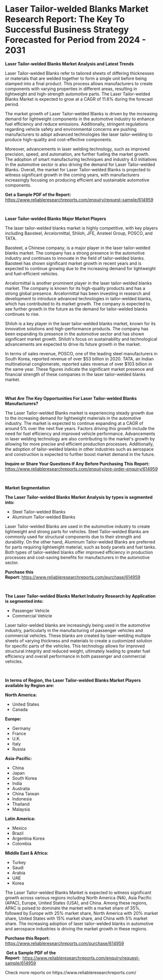 <p><h1>Laser Tailor-welded Blanks Market Research Report: The Key To Successful Business Strategy Forecasted for Period from 2024 - 2031</h1></p><p><strong>Laser Tailor-welded Blanks Market Analysis and Latest Trends</strong></p>
<p><p>Laser Tailor-welded Blanks refer to tailored sheets of differing thicknesses or materials that are welded together to form a single unit before being stamped into a final product. This process allows manufacturers to create components with varying properties in different areas, resulting in lightweight and high-strength automotive parts. The Laser Tailor-welded Blanks Market is expected to grow at a CAGR of 11.6% during the forecast period.</p><p>The market growth of Laser Tailor-welded Blanks is driven by the increasing demand for lightweight components in the automotive industry to enhance fuel efficiency and reduce emissions. Additionally, stringent regulations regarding vehicle safety and environmental concerns are pushing manufacturers to adopt advanced technologies like laser tailor-welding to produce high-quality and cost-effective components.</p><p>Moreover, advancements in laser welding technology, such as improved precision, speed, and automation, are further fueling the market growth. The adoption of smart manufacturing techniques and industry 4.0 initiatives in the automotive sector is also driving the demand for Laser Tailor-welded Blanks. Overall, the market for Laser Tailor-welded Blanks is projected to witness significant growth in the coming years, with manufacturers increasingly focusing on producing efficient and sustainable automotive components.</p></p>
<p><strong>Get a Sample PDF of the Report:&nbsp;</strong> <a href="https://www.reliableresearchreports.com/enquiry/request-sample/614959">https://www.reliableresearchreports.com/enquiry/request-sample/614959</a></p>
<p>&nbsp;</p>
<p><strong>Laser Tailor-welded Blanks Major Market Players</strong></p>
<p><p>The laser tailor-welded blanks market is highly competitive, with key players including Baosteel, Arcelormittal, Shiloh, JFE, Ansteel Group, POSCO, and TATA.</p><p>Baosteel, a Chinese company, is a major player in the laser tailor-welded blanks market. The company has a strong presence in the automotive industry and continues to innovate in the field of tailor-welded blanks. Baosteel has shown significant market growth in recent years and is expected to continue growing due to the increasing demand for lightweight and fuel-efficient vehicles.</p><p>Arcelormittal is another prominent player in the laser tailor-welded blanks market. The company is known for its high-quality products and has a strong global presence. Arcelormittal has been investing in research and development to introduce advanced technologies in tailor-welded blanks, which has contributed to its market growth. The company is expected to see further growth in the future as the demand for tailor-welded blanks continues to rise.</p><p>Shiloh is a key player in the laser tailor-welded blanks market, known for its innovative solutions and high-performance products. The company has been expanding its presence in the automotive sector and has shown significant market growth. Shiloh's focus on sustainability and technological advancements are expected to drive its future growth in the market.</p><p>In terms of sales revenue, POSCO, one of the leading steel manufacturers in South Korea, reported revenue of over $53 billion in 2020. TATA, an Indian multinational conglomerate, reported sales revenue of over $103 billion in the same year. These figures indicate the significant market presence and financial strength of these companies in the laser tailor-welded blanks market.</p></p>
<p>&nbsp;</p>
<p><strong>What Are The Key Opportunities For Laser Tailor-welded Blanks Manufacturers?</strong></p>
<p><p>The Laser Tailor-welded Blanks market is experiencing steady growth due to the increasing demand for lightweight materials in the automotive industry. The market is expected to continue expanding at a CAGR of around 5% over the next five years. Factors driving this growth include the need for fuel efficiency and improved vehicle performance. Advancements in laser welding technology are also contributing to the market's growth by allowing for more precise and efficient production processes. Additionally, the adoption of tailor-welded blanks in other industries such as aerospace and construction is expected to further boost market demand in the future.</p></p>
<p><strong>Inquire or Share Your Questions If Any Before Purchasing This Report:</strong> <a href="https://www.reliableresearchreports.com/enquiry/pre-order-enquiry/614959">https://www.reliableresearchreports.com/enquiry/pre-order-enquiry/614959</a></p>
<p>&nbsp;</p>
<p><strong>Market Segmentation</strong></p>
<p><strong>The Laser Tailor-welded Blanks Market Analysis by types is segmented into:</strong></p>
<p><ul><li>Steel Tailor-welded Blanks</li><li>Aluminum Tailor-welded Blanks</li></ul></p>
<p><p>Laser Tailor-welded Blanks are used in the automotive industry to create lightweight and strong parts for vehicles. Steel Tailor-welded Blanks are commonly used for structural components due to their strength and durability. On the other hand, Aluminum Tailor-welded Blanks are preferred for parts requiring lightweight material, such as body panels and fuel tanks. Both types of tailor-welded blanks offer improved efficiency in production processes and cost-saving benefits for manufacturers in the automotive sector.</p></p>
<p><strong>Purchase this Report:&nbsp;</strong><a href="https://www.reliableresearchreports.com/purchase/614959">https://www.reliableresearchreports.com/purchase/614959</a></p>
<p>&nbsp;</p>
<p><strong>The Laser Tailor-welded Blanks Market Industry Research by Application is segmented into:</strong></p>
<p><ul><li>Passenger Vehicle</li><li>Commercial Vehicle</li></ul></p>
<p><p>Laser tailor-welded blanks are increasingly being used in the automotive industry, particularly in the manufacturing of passenger vehicles and commercial vehicles. These blanks are created by laser-welding multiple sheets of varying thickness and materials to create a customized solution for specific parts of the vehicles. This technology allows for improved structural integrity and reduced weight, ultimately leading to greater fuel efficiency and overall performance in both passenger and commercial vehicles.</p></p>
<p>&nbsp;</p>
<p><strong>In terms of Region, the Laser Tailor-welded Blanks Market Players available by Region are:</strong></p>
<p>
    <p> <strong> North America: </strong>
        <ul>
            <li>United States</li>
            <li>Canada</li>
        </ul>
        </p> 
    <p> <strong> Europe: </strong>
        <ul>
            <li>Germany</li>
            <li>France</li>
            <li>U.K.</li>
            <li>Italy</li>
            <li>Russia</li>
        </ul>
        </p> 
    <p> <strong> Asia-Pacific: </strong>
        <ul>
            <li>China</li>
            <li>Japan</li>
            <li>South Korea</li>
            <li>India</li>
            <li>Australia</li>
            <li>China Taiwan</li>
            <li>Indonesia</li>
            <li>Thailand</li>
            <li>Malaysia</li>
        </ul>
        </p> 
    <p> <strong> Latin America: </strong>
        <ul>
            <li>Mexico</li>
            <li>Brazil</li>
            <li>Argentina Korea</li>
            <li>Colombia</li>
        </ul>
        </p> 
    <p> <strong> Middle East & Africa: </strong>
        <ul>
            <li>Turkey</li>
            <li>Saudi</li>
            <li>Arabia</li>
            <li>UAE</li>
            <li>Korea</li>
        </ul>
    </p>
    </p>
<p><p>The Laser Tailor-welded Blanks Market is expected to witness significant growth across various regions including North America (NA), Asia Pacific (APAC), Europe, United States (USA), and China. Among these regions, APAC is poised to dominate the market with a market share of 35%, followed by Europe with 25% market share, North America with 20% market share, United States with 15% market share, and China with 5% market share. The increasing adoption of laser tailor-welded blanks in automotive and aerospace industries is driving the market growth in these regions.</p></p>
<p><strong>Purchase this Report: </strong><a href="https://www.reliableresearchreports.com/purchase/614959">https://www.reliableresearchreports.com/purchase/614959</a></p>
<p>&nbsp;<strong>Get a Sample PDF of the Report:&nbsp;&nbsp;</strong><a href="https://www.reliableresearchreports.com/enquiry/request-sample/614959">https://www.reliableresearchreports.com/enquiry/request-sample/614959</a></p>
<p><strong></strong></p>
<p>Check more reports on https://www.reliableresearchreports.com/</p>